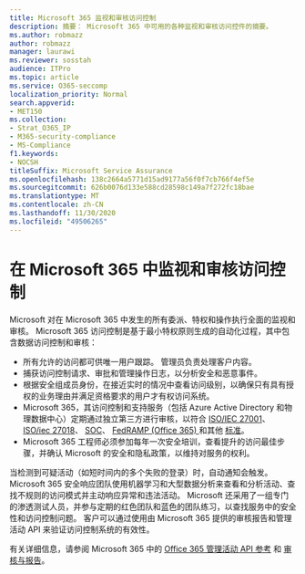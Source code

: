 ```yaml
---
title: Microsoft 365 监视和审核访问控制
description: 摘要： Microsoft 365 中可用的各种监视和审核访问控件的摘要。
ms.author: robmazz
author: robmazz
manager: laurawi
ms.reviewer: sosstah
audience: ITPro
ms.topic: article
ms.service: O365-seccomp
localization_priority: Normal
search.appverid:
- MET150
ms.collection:
- Strat_O365_IP
- M365-security-compliance
- MS-Compliance
f1.keywords:
- NOCSH
titleSuffix: Microsoft Service Assurance
ms.openlocfilehash: 138c2664a5771d15ad9177a56f0f7cb766f4ef5e
ms.sourcegitcommit: 626b0076d133e588cd28598c149a7f272fc18bae
ms.translationtype: MT
ms.contentlocale: zh-CN
ms.lasthandoff: 11/30/2020
ms.locfileid: "49506265"
---
```

# <a name="monitoring-and-auditing-access-controls-in-microsoft-365"></a>在 Microsoft 365 中监视和审核访问控制

Microsoft 对在 Microsoft 365 中发生的所有委派、特权和操作执行全面的监视和审核。 Microsoft 365 访问控制是基于最小特权原则生成的自动化过程，其中包含数据访问控制和审核：

- 所有允许的访问都可供唯一用户跟踪。 管理员负责处理客户内容。
- 捕获访问控制请求、审批和管理操作日志，以分析安全和恶意事件。
- 根据安全组成员身份，在接近实时的情况中查看访问级别，以确保只有具有授权的业务理由并满足资格要求的用户才有权访问系统。
- Microsoft 365，其访问控制和支持服务（包括 Azure Active Directory 和物理数据中心）定期通过独立第三方进行审核，以符合 [ISO/IEC 27001](https://www.microsoft.com/TrustCenter/Compliance/iso-iec-27001)、 [ISO/iec 27018](https://www.microsoft.com/TrustCenter/Compliance/iso-iec-27018)、 [SOC](https://www.microsoft.com/TrustCenter/Compliance/SOC)、 [FedRAMP (Office 365) ](https://www.microsoft.com/TrustCenter/Compliance/FedRAMP)和其他 [标准](https://www.microsoft.com/TrustCenter/Compliance?service=Office#Icons)。
- Microsoft 365 工程师必须参加每年一次安全培训，查看提升的访问最佳步骤，并确认 Microsoft 的安全和隐私政策，以维持对服务的权利。

当检测到可疑活动（如短时间内的多个失败的登录）时，自动通知会触发。 Microsoft 365 安全响应团队使用机器学习和大型数据分析来查看和分析活动、查找不规则的访问模式并主动响应异常和违法活动。 Microsoft 还采用了一组专门的渗透测试人员，并参与定期的红色团队和蓝色的团队练习，以查找服务中的安全性和访问控制问题。 客户可以通过使用由 Microsoft 365 提供的审核报告和管理活动 API 来验证访问控制系统的有效性。

有关详细信息，请参阅 Microsoft 365 中的 [Office 365 管理活动 API 参考](https://docs.microsoft.com/office/office-365-management-api/office-365-management-activity-api-reference) 和 [审核与报告](assurance-auditing-and-reporting-overview.md)。
